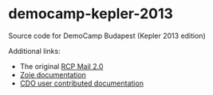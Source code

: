 democamp-kepler-2013
====================

Source code for DemoCamp Budapest (Kepler 2013 edition)

Additional links:

* The original [RCP Mail 2.0](http://www.ralfebert.de/blog/eclipsercp/rcp_examples/)
* [Zoie documentation](http://javasoze.github.io/zoie/)
* [CDO user contributed documentation](http://wiki.eclipse.org/CDO/User_Contributed_Documentation)
